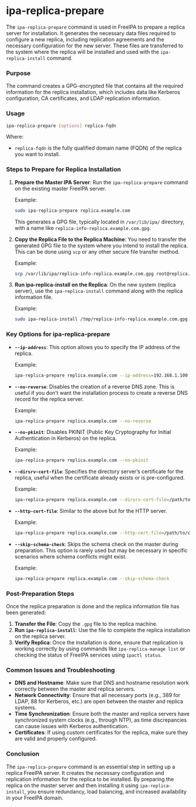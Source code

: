 # ipa-replica-prepare
The `ipa-replica-prepare` command is used in FreeIPA to prepare a replica server for installation. It generates the necessary data files required to configure a new replica, including replication agreements and the necessary configuration for the new server. These files are transferred to the system where the replica will be installed and used with the `ipa-replica-install` command.

### **Purpose**
The command creates a GPG-encrypted file that contains all the required information for the replica installation, which includes data like Kerberos configuration, CA certificates, and LDAP replication information.

### **Usage**

```bash
ipa-replica-prepare [options] replica-fqdn
```

Where:
- `replica-fqdn` is the fully qualified domain name (FQDN) of the replica you want to install.

### **Steps to Prepare for Replica Installation**

1. **Prepare the Master IPA Server**:
   Run the `ipa-replica-prepare` command on the existing master FreeIPA server.

   Example:
   ```bash
   sudo ipa-replica-prepare replica.example.com
   ```

   This generates a GPG file, typically located in `/var/lib/ipa/` directory, with a name like `replica-info-replica.example.com.gpg`.

2. **Copy the Replica File to the Replica Machine**:
   You need to transfer the generated GPG file to the system where you intend to install the replica. This can be done using `scp` or any other secure file transfer method.

   Example:
   ```bash
   scp /var/lib/ipa/replica-info-replica.example.com.gpg root@replica.example.com:/tmp
   ```

3. **Run ipa-replica-install on the Replica**:
   On the new system (replica server), use the `ipa-replica-install` command along with the replica information file.

   Example:
   ```bash
   sudo ipa-replica-install /tmp/replica-info-replica.example.com.gpg
   ```

### **Key Options for ipa-replica-prepare**

- **`--ip-address`**: 
   This option allows you to specify the IP address of the replica.

   Example:
   ```bash
   ipa-replica-prepare replica.example.com --ip-address=192.168.1.100
   ```

- **`--no-reverse`**: 
   Disables the creation of a reverse DNS zone. This is useful if you don’t want the installation process to create a reverse DNS record for the replica server.

   Example:
   ```bash
   ipa-replica-prepare replica.example.com --no-reverse
   ```

- **`--no-pkinit`**: 
   Disables PKINIT (Public Key Cryptography for Initial Authentication in Kerberos) on the replica.

   Example:
   ```bash
   ipa-replica-prepare replica.example.com --no-pkinit
   ```

- **`--dirsrv-cert-file`**: 
   Specifies the directory server’s certificate for the replica, useful when the certificate already exists or is pre-configured.

   Example:
   ```bash
   ipa-replica-prepare replica.example.com --dirsrv-cert-file=/path/to/cert.pem
   ```

- **`--http-cert-file`**: 
   Similar to the above but for the HTTP server.

   Example:
   ```bash
   ipa-replica-prepare replica.example.com --http-cert-file=/path/to/cert.pem
   ```

- **`--skip-schema-check`**: 
   Skips the schema check on the master during preparation. This option is rarely used but may be necessary in specific scenarios where schema conflicts might exist.

   Example:
   ```bash
   ipa-replica-prepare replica.example.com --skip-schema-check
   ```

### **Post-Preparation Steps**

Once the replica preparation is done and the replica information file has been generated:

1. **Transfer the File**: Copy the `.gpg` file to the replica machine.
2. **Run `ipa-replica-install`**: Use the file to complete the replica installation on the replica server.
3. **Verify Replica**: Once the installation is done, ensure that replication is working correctly by using commands like `ipa-replica-manage list` or checking the status of FreeIPA services using `ipactl status`.

### **Common Issues and Troubleshooting**

- **DNS and Hostname**: Make sure that DNS and hostname resolution work correctly between the master and replica servers.
- **Network Connectivity**: Ensure that all necessary ports (e.g., 389 for LDAP, 88 for Kerberos, etc.) are open between the master and replica systems.
- **Time Synchronization**: Ensure both the master and replica servers have synchronized system clocks (e.g., through NTP), as time discrepancies can cause issues with Kerberos authentication.
- **Certificates**: If using custom certificates for the replica, make sure they are valid and properly configured.

### **Conclusion**

The `ipa-replica-prepare` command is an essential step in setting up a replica FreeIPA server. It creates the necessary configuration and replication information for the replica to be installed. By preparing the replica on the master server and then installing it using `ipa-replica-install`, you ensure redundancy, load balancing, and increased availability in your FreeIPA domain.
